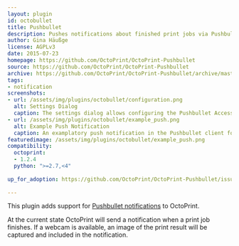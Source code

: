 ```yaml
---
layout: plugin
id: octobullet
title: Pushbullet
description: Pushes notifications about finished print jobs via Pushbullet
author: Gina Häußge
license: AGPLv3
date: 2015-07-23
homepage: https://github.com/OctoPrint/OctoPrint-Pushbullet
source: https://github.com/OctoPrint/OctoPrint-Pushbullet
archive: https://github.com/OctoPrint/OctoPrint-Pushbullet/archive/master.zip
tags: 
- notification
screenshots:
- url: /assets/img/plugins/octobullet/configuration.png
  alt: Settings Dialog
  caption: The settings dialog allows configuring the Pushbullet Access Token
- url: /assets/img/plugins/octobullet/example_push.png
  alt: Example Push Notification
  caption: An examplatory push notification in the Pushbullet client for Windows
featuredimage: /assets/img/plugins/octobullet/example_push.png
compatibility:
  octoprint:
  - 1.2.4
  python: ">=2.7,<4"
  
up_for_adoption: https://github.com/OctoPrint/OctoPrint-Pushbullet/issues/24
  
---
```


This plugin adds support for [Pushbullet notifications](https://www.pushbullet.com/) to OctoPrint.

At the current state OctoPrint will send a notification when a print job finishes. If a webcam is available, an image
of the print result will be captured and included in the notification.
